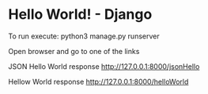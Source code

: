 # Hello World! - Django
To run execute:
python3 manage.py runserver

Open browser and go to one of the links

JSON Hello World response http://127.0.0.1:8000/jsonHello

Hellow World response http://127.0.0.1:8000/helloWorld
